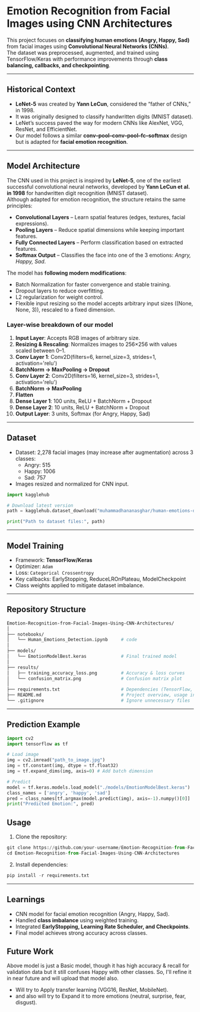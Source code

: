 # Emotion Recognition from Facial Images using CNN Architectures

This project focuses on **classifying human emotions (Angry, Happy, Sad)** from facial images using **Convolutional Neural Networks (CNNs)**.  
The dataset was preprocessed, augmented, and trained using TensorFlow/Keras with performance improvements through **class balancing, callbacks, and checkpointing**.

---

## Historical Context

- **LeNet-5** was created by **Yann LeCun**, considered the “father of CNNs,” in 1998.  
- It was originally designed to classify handwritten digits (MNIST dataset).  
- LeNet’s success paved the way for modern CNNs like AlexNet, VGG, ResNet, and EfficientNet.  
- Our model follows a similar **conv–pool–conv–pool–fc–softmax** design but is adapted for **facial emotion recognition**.
  
---

## Model Architecture

The CNN used in this project is inspired by **LeNet-5**, one of the earliest successful convolutional neural networks, developed by **Yann LeCun et al. in 1998** for handwritten digit recognition (MNIST dataset).  
Although adapted for emotion recognition, the structure retains the same principles:

- **Convolutional Layers** – Learn spatial features (edges, textures, facial expressions).  
- **Pooling Layers** – Reduce spatial dimensions while keeping important features.  
- **Fully Connected Layers** – Perform classification based on extracted features.  
- **Softmax Output** – Classifies the face into one of the 3 emotions: *Angry, Happy, Sad*.
  
The model has **following modern modifications**:

- Batch Normalization for faster convergence and stable training.
- Dropout layers to reduce overfitting.
- L2 regularization for weight control.
- Flexible input resizing so the model accepts arbitrary input sizes ((None, None, 3)), rescaled to a fixed dimension. 

### Layer-wise breakdown of our model

1. **Input Layer**: Accepts RGB images of arbitrary size.
2. **Resizing & Rescaling**: Normalizes images to 256×256 with values scaled between 0–1.
3. **Conv Layer 1**: Conv2D(filters=6, kernel_size=3, strides=1, activation='relu')
4. **BatchNorm → MaxPooling → Dropout**
5. **Conv Layer 2**: Conv2D(filters=16, kernel_size=3, strides=1, activation='relu')
6. **BatchNorm → MaxPooling**
7. **Flatten**
8. **Dense Layer 1**: 100 units, ReLU + BatchNorm + Dropout
9. **Dense Layer 2**: 10 units, ReLU + BatchNorm + Dropout
10. **Output Layer**: 3 units, Softmax (for Angry, Happy, Sad)

---

## Dataset
- Dataset: 2,278 facial images (may increase after augmentation) across 3 classes:
  - Angry: 515  
  - Happy: 1006  
  - Sad: 757  
- Images resized and normalized for CNN input.

```python
import kagglehub

# Download latest version
path = kagglehub.dataset_download("muhammadhananasghar/human-emotions-datasethes")

print("Path to dataset files:", path)
```
---

## Model Training
- Framework: **TensorFlow/Keras**
- Optimizer: `Adam`
- Loss: `Categorical Crossentropy`
- Key callbacks: EarlyStopping, ReduceLROnPlateau, ModelCheckpoint
- Class weights applied to mitigate dataset imbalance.

---

## Repository Structure
```bash
Emotion-Recognition-from-Facial-Images-Using-CNN-Architectures/
│
├── notebooks/
│   └── Human_Emotions_Detection.ipynb     # code
│
├── models/
│   └── EmotionModelBest.keras             # Final trained model
│
├── results/
│   ├── training_accuracy_loss.png         # Accuracy & loss curves
│   └── confusion_matrix.png               # Confusion matrix plot
│
├── requirements.txt                       # Dependencies (TensorFlow, cv2, etc.)
├── README.md                              # Project overview, usage instructions
└── .gitignore                             # Ignore unnecessary files
```

---

## Prediction Example

```python
import cv2
import tensorflow as tf

# Load image
img = cv2.imread("path_to_image.jpg")
img = tf.constant(img, dtype = tf.float32)
img = tf.expand_dims(img, axis=0) # Add batch dimension

# Predict
model = tf.keras.models.load_model("./models/EmotionModelBest.keras")
class_names = ['angry', 'happy', 'sad']
pred = class_names[tf.argmax(model.predict(img), axis=-1).numpy()[0]]
print("Predicted Emotion:", pred)
```

## Usage

1. Clone the repository:

```python
git clone https://github.com/your-username/Emotion-Recognition-from-Facial-Images-Using-CNN-Architectures.git
cd Emotion-Recognition-from-Facial-Images-Using-CNN-Architectures

```
2. Install dependencies:
```python
pip install -r requirements.txt

```

---

## Learnings
- CNN model for facial emotion recognition (Angry, Happy, Sad).
- Handled **class imbalance** using weighted training.
- Integrated **EarlyStopping, Learning Rate Scheduler, and Checkpoints**.
- Final model achieves strong accuracy across classes.

## Future Work
Above model is just a Basic model, though it has high accuracy & recall for validation data but it still confuses Happy with other classes. So, I'll refine it in near future and will upload that model also.
- Will try to Apply transfer learning (VGG16, ResNet, MobileNet).
- and also will try to Expand it to more emotions (neutral, surprise, fear, disgust).




